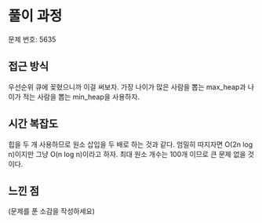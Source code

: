 # 풀이 과정

문제 번호: 5635

## 접근 방식
우선순위 큐에 꽂혔으니까 이걸 써보자. 가장 나이가 많은 사람을 뽑는 max_heap과 나이가 적는 사람을 뽑는 min_heap을 사용하자.

## 시간 복잡도
힙을 두 개 사용하므로 원소 삽입을 두 배로 하는 것과 같다. 
엄밀히 따지자면 O(2n log n)이지만 그냥 O(n log n)이라고 하자.
최대 원소 개수는 100개 이므로 큰 문제 없을 것이다. 

## 느낀 점
(문제를 푼 소감을 작성하세요)
